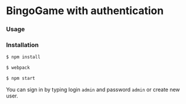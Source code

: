 # BingoGame with authentication



### Usage


### Installation


```sh
$ npm install
```

```sh
$ webpack
```

```sh
$ npm start
```

You can sign in by typing login `admin` and password `admin` or create new user.
 